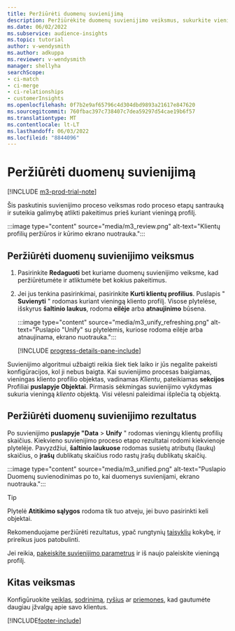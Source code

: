 ```yaml
---
title: Peržiūrėti duomenų suvienijimą
description: Peržiūrėkite duomenų suvienijimo veiksmus, sukurkite vieningus klientų profilius ir peržiūrėkite rezultatus
ms.date: 06/02/2022
ms.subservice: audience-insights
ms.topic: tutorial
author: v-wendysmith
ms.author: adkuppa
ms.reviewer: v-wendysmith
manager: shellyha
searchScope:
- ci-match
- ci-merge
- ci-relationships
- customerInsights
ms.openlocfilehash: 0f7b2e9af65796c4d304dbd9893a21617e847620
ms.sourcegitcommit: 760fbac397c738407c7dea59297d54cae19b6f57
ms.translationtype: MT
ms.contentlocale: lt-LT
ms.lasthandoff: 06/03/2022
ms.locfileid: "8844096"
---
```

# <a name="review-data-unification"></a>Peržiūrėti duomenų suvienijimą

[!INCLUDE [m3-prod-trial-note](includes/m3-prod-trial-note.md)]

Šis paskutinis suvienijimo proceso veiksmas rodo proceso etapų santrauką ir suteikia galimybę atlikti pakeitimus prieš kuriant vieningą profilį.

:::image type="content" source="media/m3_review.png" alt-text="Klientų profilių peržiūros ir kūrimo ekrano nuotrauka.":::

## <a name="review-the-data-unification-steps"></a>Peržiūrėti duomenų suvienijimo veiksmus

1. Pasirinkite **Redaguoti** bet kuriame duomenų suvienijimo veiksme, kad peržiūrėtumėte ir atliktumėte bet kokius pakeitimus.

1. Jei jus tenkina pasirinkimai, pasirinkite **Kurti klientų profilius**. Puslapis " **Suvienyti** " rodomas kuriant vieningą kliento profilį. Visose plytelėse, išskyrus **šaltinio laukus**, rodoma **eilėje** arba **atnaujinimo** būsena.

   :::image type="content" source="media/m3_unify_refreshing.png" alt-text="Puslapio &quot;Unify&quot; su plytelėmis, kuriose rodoma eilėje arba atnaujinama, ekrano nuotrauka.":::

   [!INCLUDE [progress-details-pane-include](includes/progress-details-pane.md)]

Suvienijimo algoritmui užbaigti reikia šiek tiek laiko ir jūs negalite pakeisti konfigūracijos, kol ji nebus baigta. Kai suvienijimo procesas baigiamas, vieningas kliento profilio objektas, vadinamas *Klientu*, pateikiamas **sekcijos** Profiliai **puslapyje Objektai**. Pirmasis sėkmingas suvienijimo vykdymas sukuria vieningą *kliento* objektą. Visi vėlesni paleidimai išplečia tą objektą.

## <a name="review-the-results-of-data-unification"></a>Peržiūrėti duomenų suvienijimo rezultatus

Po suvienijimo **puslapyje "Data** > **Unify** " rodomas vieningų klientų profilių skaičius. Kiekvieno suvienijimo proceso etapo rezultatai rodomi kiekvienoje plytelėje. Pavyzdžiui, **šaltinio laukuose** rodomas susietų atributų (laukų) skaičius, o **įrašų** dublikatų skaičius rodo rastų įrašų dublikatų skaičių.

:::image type="content" source="media/m3_unified.png" alt-text="Puslapio Duomenų suvienodinimas po to, kai duomenys suvienijami, ekrano nuotrauka.":::

> [!TIP]
> Plytelė **Atitikimo sąlygos** rodoma tik tuo atveju, jei buvo pasirinkti keli objektai.

Rekomenduojame peržiūrėti rezultatus, ypač rungtynių [taisyklių](data-unification-update.md#manage-match-rules) kokybę, ir prireikus juos patobulinti.

Jei reikia, [pakeiskite suvienijimo parametrus](data-unification-update.md) ir iš naujo paleiskite vieningą profilį.

## <a name="next-step"></a>Kitas veiksmas

Konfigūruokite [veiklas](activities.md), [sodrinimą](enrichment-hub.md), [ryšius](relationships.md) ar [priemones](measures.md), kad gautumėte daugiau įžvalgų apie savo klientus.

[!INCLUDE[footer-include](includes/footer-banner.md)]

